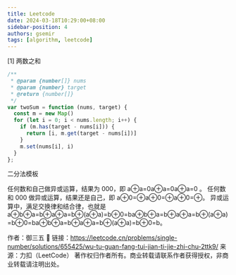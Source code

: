 ```yaml
---
title: Leetcode
date: 2024-03-18T10:29:00+08:00
sidebar-position: 4
authors: gsemir
tags: [algorithm, leetcode]
---
```


[1] 两数之和

```js
/**
 * @param {number[]} nums
 * @param {number} target
 * @return {number[]}
 */
var twoSum = function (nums, target) {
  const m = new Map()
  for (let i = 0; i < nums.length; i++) {
    if (m.has(target - nums[i])) {
      return [i, m.get(target - nums[i])]
    }
    m.set(nums[i], i)
  }
};
```

二分法模板

任何数和自己做异或运算，结果为 000，即 a⊕a=0a⊕a=0a⊕a=0 。
任何数和 000 做异或运算，结果还是自己，即 a⊕0=⊕a⊕0=⊕a⊕0=⊕。
异或运算中，满足交换律和结合律，也就是 a⊕b⊕a=b⊕a⊕a=b⊕(a⊕a)=b⊕0=ba⊕b⊕a=b⊕a⊕a=b⊕(a⊕a)=b⊕0=ba⊕b⊕a=b⊕a⊕a=b⊕(a⊕a)=b⊕0=b。

作者：御三五 🥇
链接：https://leetcode.cn/problems/single-number/solutions/655425/wu-tu-guan-fang-tui-jian-ti-jie-zhi-chu-2ttk9/
来源：力扣（LeetCode）
著作权归作者所有。商业转载请联系作者获得授权，非商业转载请注明出处。
